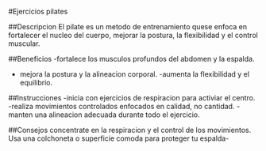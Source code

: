 #Ejercicios pilates

##Descripcion
El pilate es un metodo de entrenamiento quese enfoca en fortalecer el nucleo del cuerpo, mejorar la postura, la flexibilidad y el control muscular.

##Beneficios
-fortalece los musculos profundos del abdomen y la espalda.
- mejora la postura y la alineacion corporal.
-aumenta la flexibilidad y el equilibrio.

##Instrucciones
-inicia con ejercicios de respiracion para activiar el centro.
-realiza movimientos controlados enfocados en calidad, no cantidad.
-manten una alineacion adecuada durante todo el ejercicio.

##Consejos
concentrate en la respiracion y el control de los movimientos. Usa una colchoneta o superficie comoda para proteger tu espalda-
